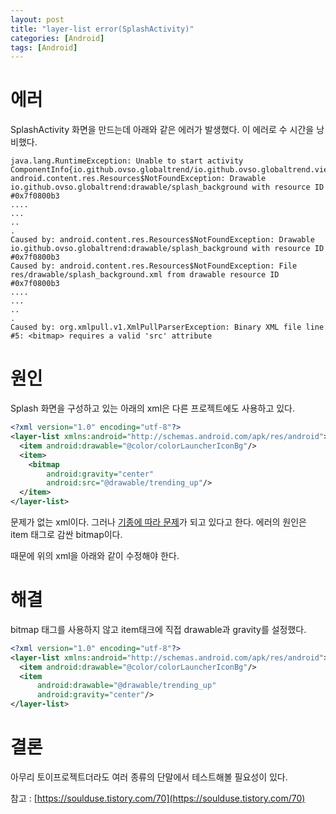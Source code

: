 ```yaml
---
layout: post
title: "layer-list error(SplashActivity)"
categories: [Android]
tags: [Android]
---
```


# 에러

SplashActivity 화면을 만드는데 아래와 같은 에러가 발생했다. 이 에러로 수 시간을 낭비했다.

```
java.lang.RuntimeException: Unable to start activity ComponentInfo{io.github.ovso.globaltrend/io.github.ovso.globaltrend.view.ui.splash.SplashActivity}: android.content.res.Resources$NotFoundException: Drawable io.github.ovso.globaltrend:drawable/splash_background with resource ID #0x7f0800b3
....
...
..
.
Caused by: android.content.res.Resources$NotFoundException: Drawable io.github.ovso.globaltrend:drawable/splash_background with resource ID #0x7f0800b3
Caused by: android.content.res.Resources$NotFoundException: File res/drawable/splash_background.xml from drawable resource ID #0x7f0800b3
....
...
..
.
Caused by: org.xmlpull.v1.XmlPullParserException: Binary XML file line #5: <bitmap> requires a valid 'src' attribute
```

# 원인

Splash 화면을 구성하고 있는 아래의 xml은 다른 프로젝트에도 사용하고 있다.

```xml
<?xml version="1.0" encoding="utf-8"?>
<layer-list xmlns:android="http://schemas.android.com/apk/res/android">
  <item android:drawable="@color/colorLauncherIconBg"/>
  <item>
    <bitmap
        android:gravity="center"
        android:src="@drawable/trending_up"/>
  </item>
</layer-list>
```

문제가 없는 xml이다. 그러나 [기종에 따라 문제](https://soulduse.tistory.com/70)가 되고 있다고 한다. 에러의 원인은 item 태그로 감싼 bitmap이다.

때문에 위의 xml을 아래와 같이 수정해야 한다. 



# 해결

bitmap 태그를 사용하지 않고 item태크에 직접 drawable과 gravity를 설정했다.

```xml
<?xml version="1.0" encoding="utf-8"?>
<layer-list xmlns:android="http://schemas.android.com/apk/res/android">
  <item android:drawable="@color/colorLauncherIconBg"/>
  <item
      android:drawable="@drawable/trending_up"
      android:gravity="center"/>
</layer-list>
```



# 결론

아무리 토이프로젝트더라도 여러 종류의 단말에서 테스트해볼 필요성이 있다.

참고 : [https://soulduse.tistory.com/70](https://soulduse.tistory.com/70)